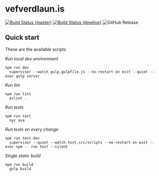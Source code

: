 # vefverdlaun.is
[![Build Status (master)](https://img.shields.io/travis/svef/vefverdlaun.is/master.svg?maxAge=3600&style=flat)](https://travis-ci.org/svef/vefverdlaun.is)
[![Build Status (develop)](https://img.shields.io/travis/svef/vefverdlaun.is/develop.svg?maxAge=3600&style=flat)](https://travis-ci.org/svef/vefverdlaun.is)
![GitHub Release](https://img.shields.io/github/release/svef/vefverdlaun.is.svg?maxAge=3600&style=flat)

## Quick start

These are the available scripts

*Run local dev environment*
```
npm run dev
  supervisor --watch gulp,gulpfile.js --no-restart-on exit --quiet --exec gulp server
```

*Run lint*
```
npm run lint
  eslint .
```

*Run tests*
```
npm run test
  nyc ava
```

*Run tests on every change*
```
npm run test-dev
  supervisor --quiet --watch test,src/scripts --no-restart-on exit --exec npm -- run test --silent
```

*Single static build*
```
npm run build
  gulp build
```
